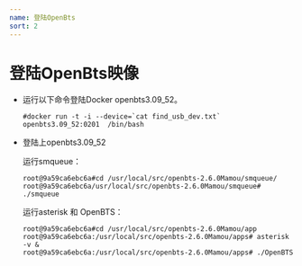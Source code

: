 ```yaml
---
name: 登陆OpenBts
sort: 2
---
```


# 登陆OpenBts映像

* 运行以下命令登陆Docker openbts3.09_52。

  ```
  #docker run -t -i --device=`cat find_usb_dev.txt`  openbts3.09_52:0201  /bin/bash
  ```

* 登陆上openbts3.09_52

  运行smqueue：
  
  ```
  root@9a59ca6ebc6a#cd /usr/local/src/openbts-2.6.0Mamou/smqueue/
  root@9a59ca6ebc6a/usr/local/src/openbts-2.6.0Mamou/smqueue# ./smqueue
  ```

   运行asterisk 和 OpenBTS：

   ```
   root@9a59ca6ebc6a#cd /usr/local/src/openbts-2.6.0Mamou/app
   root@9a59ca6ebc6a:/usr/local/src/openbts-2.6.0Mamou/apps# asterisk -v &
   root@9a59ca6ebc6a:/usr/local/src/openbts-2.6.0Mamou/apps# ./OpenBTS
   ```
